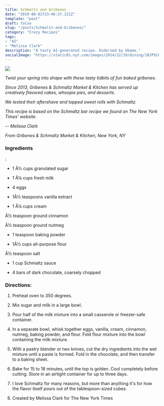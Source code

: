 ```yaml
---
title: Schmaltz and Gribenes
date: "2019-08-01T23:46:37.121Z"
template: "post"
draft: false
slug: "/posts/Schmaltz-and-Gribenes/"
category: "Crazy Recipes"
tags:
- "AI"
- "Melissa Clark"
description: "A tasty AI-generated recipe. Endorsed by Obama."
socialImage: "https://static01.nyt.com/images/2014/12/10/dining/10JPSCHMALTZ2/10JPSCHMALTZ2-superJumbo.jpg"
---
```


![](https://static01.nyt.com/images/2014/12/10/dining/10JPSCHMALTZ2/10JPSCHMALTZ2-superJumbo.jpg)

*Twist your spring into shape with these tasty tidbits of fun baked gribenes.*

*Since 2013, Gribenes & Schmaltz Market & Kitchen has served up creatively flavored cakes, whoopie pies, and desserts.*

*We tested their aftershave and topped sweet rolls with Schmaltz.*

*This recipe is based on the Schmaltz bar recipe we found on The New York Times' website.*

*-- Melissa Clark*

*From Gribenes & Schmaltz Market & Kitchen, New York, NY*
### Ingredients

:

* 1 Â½ cups granulated sugar

* 1 Â¼ cups fresh milk

* 4 eggs

* 1Â½ teaspoons vanilla extract

* 1 Â¼ cups cream

Â½ teaspoon ground cinnamon

Â½ teaspoon ground nutmeg

* 1 teaspoon baking powder

* 1Â½ cups all-purpose flour

Â½ teaspoon salt

* 1 cup Schmaltz sauce

* 4 bars of dark chocolate, coarsely chopped
### Directions:

1. Preheat oven to 350 degrees.

1. Mix sugar and milk in a large bowl.

1. Pour half of the milk mixture into a small casserole or freezer-safe container.

1. In a separate bowl, whisk together eggs, vanilla, cream, cinnamon, nutmeg, baking powder, and flour. Fold flour mixture into the bowl containing the milk mixture.

1. With a pastry blender or two knives, cut the dry ingredients into the wet mixture until a paste is formed. Fold in the chocolate, and then transfer to a baking sheet.

1. Bake for 15 to 18 minutes, until the top is golden. Cool completely before cutting. Store in an airtight container for up to three days.

1. I love Schmaltz for many reasons, but more than anything it's for how the flavor itself pours out of the tablespoon-sized cubes.

1. Created by Melissa Clark for The New York Times


